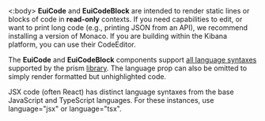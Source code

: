 <EuiSpacer/>
<EuiPageHeader @pageTitle="Code"/>

<EuiSpacer />
<EuiCallOut>
  <:body>
    <strong>EuiCode</strong> and <strong>EuiCodeBlock</strong> are intended to render static lines or blocks of code in <strong>read-only</strong> contexts. If you need capabilities to edit, or want to print long code (e.g., printing JSON from an API), we recommend installing a version of Monaco. If you are building within the Kibana platform, you can use their CodeEditor.
  </:body>
</EuiCallOut>

<EuiSpacer />

<EuiText>
<p>
  The <strong>EuiCode</strong> and <strong>EuiCodeBlock</strong> components support <a href="https://prismjs.com/#supported-languages" target="_blank">all language syntaxes</a> supported by the <EuiCode>prism</EuiCode> <a href="https://prismjs.com" target="_blank">library</a>. The language prop can also be omitted to simply render formatted but unhighlighted code.
</p>
<p>
  JSX code (often React) has distinct language syntaxes from the base JavaScript and TypeScript languages. For these instances, use <EuiCode @language="jsx">language="jsx"</EuiCode> or <EuiCode @language="tsx">language="tsx"</EuiCode>.
</p>
</EuiText>

<EuiHorizontalRule />
